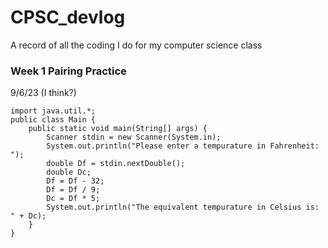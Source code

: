 # CPSC_devlog
A record of all the coding I do for my computer science class

### Week 1 Pairing Practice
9/6/23 (I think?)
```
import java.util.*;
public class Main {
	public static void main(String[] args) {
        Scanner stdin = new Scanner(System.in);
        System.out.println("Please enter a tempurature in Fahrenheit: ");
        double Df = stdin.nextDouble();
        double Dc;
        Df = Df - 32;
        Df = Df / 9;
        Dc = Df * 5;
        System.out.println("The equivalent tempurature in Celsius is: " + Dc);
    }
}
```
